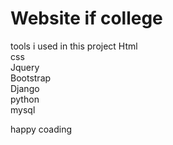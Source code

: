<h1>Website if college</h1> 

tools i used in this project
Html<br>
css<br>
Jquery<br>
Bootstrap<br>
Django<br>
python<br>
mysql<br>

happy coading
